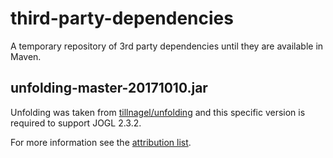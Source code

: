 # third-party-dependencies
A temporary repository of 3rd party dependencies until they are available in Maven.

## unfolding-master-20171010.jar
Unfolding was taken from [tillnagel/unfolding](https://github.com/tillnagel/unfolding) 
and this specific version is required to support JOGL 2.3.2.

For more information see the [attribution list](https://github.com/constellation-app/constellation/blob/master/ATTRIBUTION.md).
